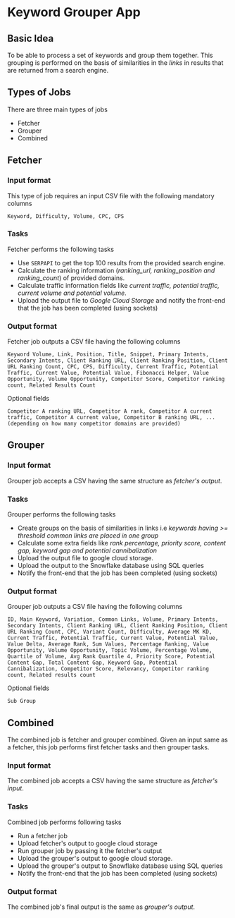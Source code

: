 # Keyword Grouper App

## Basic Idea

To be able to process a set of keywords and group them together. This grouping is performed on the basis of similarities in the _links_ in results that are returned from a search engine.

## Types of Jobs

There are three main types of jobs

- Fetcher
- Grouper
- Combined

## Fetcher

### Input format

This type of job requires an input CSV file with the following mandatory columns

```
Keyword, Difficulty, Volume, CPC, CPS
```

### Tasks

Fetcher performs the following tasks

- Use `SERPAPI` to get the top 100 results from the provided search engine.
- Calculate the ranking information (_ranking_url, ranking_position and ranking_count_) of provided domains.
- Calculate traffic information fields like _current traffic, potential traffic, current volume and potential volume_.
- Upload the output file to _Google Cloud Storage_ and notify the front-end that the job has been completed (using sockets)

### Output format

Fetcher job outputs a CSV file having the following columns

```
Keyword	Volume,	Link, Position, Title, Snippet, Primary Intents, Secondary Intents, Client Ranking URL, Client Ranking Position, Client URL Ranking Count, CPC, CPS, Difficulty, Current Traffic, Potential Traffic, Current Value, Potential Value, Fibonacci Helper, Value Opportunity, Volume Opportunity, Competitor Score, Competitor ranking count, Related Results Count
```

Optional fields

```
Competitor A ranking URL, Competitor A rank, Competitor A current traffic, Competitor A current value, Competitor B ranking URL, ... (depending on how many competitor domains are provided)
```

## Grouper

### Input format

Grouper job accepts a CSV having the same structure as _fetcher's output_.

### Tasks

Grouper performs the following tasks

- Create groups on the basis of similarities in links i.e _keywords having >= threshold common links are placed in one group_
- Calculate some extra fields like _rank percentage, priority score, content gap, keyword gap and potential cannibalization_
- Upload the output file to google cloud storage.
- Upload the output to the Snowflake database using SQL queries
- Notify the front-end that the job has been completed (using sockets)

### Output format

Grouper job outputs a CSV file having the following columns

```
ID, Main Keyword, Variation, Common Links, Volume, Primary Intents, Secondary Intents, Client Ranking URL, Client Ranking Position, Client URL Ranking Count, CPC, Variant Count, Difficulty, Average MK KD, Current Traffic, Potential Traffic, Current Value, Potential Value, Value Delta, Average Rank, Sum Values, Percentage Ranking, Value Opportunity, Volume Opportunity, Topic Volume, Percentage Volume, Quartile of Volume, Avg Rank Quartile 4, Priority Score, Potential Content Gap, Total Content Gap, Keyword Gap, Potential Cannibalization, Competitor Score, Relevancy, Competitor ranking count, Related results count
```

Optional fields

```
Sub Group
```

## Combined

The combined job is fetcher and grouper combined. Given an input same as a fetcher, this job performs first fetcher tasks and then grouper tasks.

### Input format

The combined job accepts a CSV having the same structure as _fetcher's input_.

### Tasks

Combined job performs following tasks

- Run a fetcher job
- Upload fetcher's output to google cloud storage
- Run grouper job by passing it the fetcher's output
- Upload the grouper's output to google cloud storage.
- Upload the grouper's output to Snowflake database using SQL queries
- Notify the front-end that the job has been completed (using sockets)

### Output format

The combined job's final output is the same as _grouper's output_.
